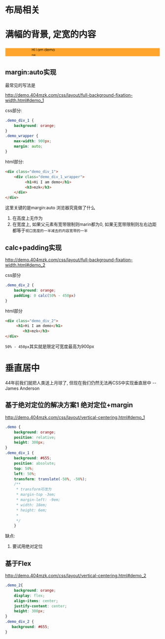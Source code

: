 # 布局相关

# 满幅的背景, 定宽的内容

![满幅的背景, 定宽的内容](/assets/full-background-fixation-width.png)

## margin:auto实现

最常见的写法是

http://demo.404mzk.com/css/layout/full-background-fixation-width.html#demo_1

css部分:

```css
.demo_div_1 {
    background: orange;
}
.demo_wrapper {
    max-width: 900px;
    margin: auto;
}
```

html部分: 

```html
<div class="demo_div_1">
    <div class="demo_div_1_wrapper">
         <h1>Hi I am demo</h1>
         <h3>mzk</h3>
    </div>
</div>
```

这里关键的是margin:auto 浏览器究竟做了什么

1. 在高度上无作为
2. 在宽度上, 如果父元素有宽带限制则marin都为0, 如果无宽带限制则左右边距都等于`视口宽度的一半减去的内容宽带的一半`

## calc+padding实现

http://demo.404mzk.com/css/layout/full-background-fixation-width.html#demo_2

css部分

```css
.demo_div_2 {
    background: orange;
    padding: 0 calc(50% - 450px)
}
```

html部分

```html
<div class="demo_div_2">
     <h1>Hi I am demo</h1>
        <h3>mzk</h3>
</div>
```

`50% - 450px`其实就是限定可宽度最高为900px

# 垂直居中

44年前我们就把人类送上月球了, 但现在我们仍然无法再CSS中实现垂直居中 --James Anderson

## 基于绝对定位的解决方案1 绝对定位+margin

http://demo.404mzk.com/css/layout/vertical-centering.html#demo_1

```css
.demo {
    background: orange;
    position: relative;
    height: 300px;
}
.demo_div_1 {
    background: #655;
    position: absolute;
    top: 50%;
    left: 50%;
    transform: translate(-50%, -50%);
    /**
     * transform可改为
     * margin-top -3em;
     * margin-left: -9em;
     * width: 18em;
     * height: 6em;
     * 
     */
    }
```

缺点: 

1. 要试用绝对定位

## 基于Flex

http://demo.404mzk.com/css/layout/vertical-centering.html#demo_2

```css
.demo_2{
    background: orange;
    display: flex;
    align-items: center;
    justify-content: center;
    height: 300px;
}
.demo_div_2 {
   background: #655;
}
```
